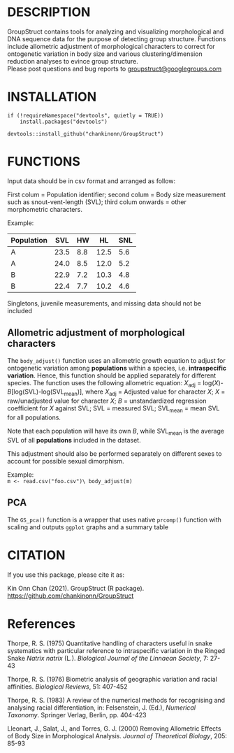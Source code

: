 # DESCRIPTION
GroupStruct contains tools for analyzing and visualizing morphological and DNA sequence data for the purpose of detecting group structure. Functions include allometric adjustment of morphological characters to correct for ontogenetic variation in body size and various clustering/dimension reduction analyses to evince group structure.  
Please post questions and bug reports to groupstruct@googlegroups.com

# INSTALLATION
```
if (!requireNamespace("devtools", quietly = TRUE))
    install.packages("devtools")

devtools::install_github("chankinonn/GroupStruct")
```

# FUNCTIONS
Input data should be in csv format and arranged as follow:

First colum = Population identifier; second colum = Body size measurement such as snout-vent-length (SVL); third colum onwards = other morphometric characters.

Example:

Population | SVL | HW | HL | SNL 
--- | --- | --- | --- | ---
A | 23.5 | 8.8 | 12.5 | 5.6
A | 24.0 | 8.5 | 12.0 | 5.2
B | 22.9 | 7.2 | 10.3 | 4.8
B | 22.4 | 7.7 | 10.2 | 4.6

Singletons, juvenile measurements, and missing data should not be included


## Allometric adjustment of morphological characters
The `body_adjust()` function uses an allometric growth equation to adjust for ontogenetic variation among **populations** within a species, i.e. **intraspecific variation**. Hence, this function should be applied separately for different species. The function uses the following allometric equation: *X*<sub>adj</sub> = log(*X*)-*B*[log(SVL)-log(SVL<sub>mean</sub>)], where *X*<sub>adj</sub> = Adjusted value for character *X*; *X* = raw/unadjusted value for character *X*; *B* = unstandardized regression coefficient for *X* against SVL; SVL = measured SVL; SVL<sub>mean</sub> = mean SVL for all populations.

Note that each population will have its own *B*, while SVL<sub>mean</sub> is the average SVL of all **populations** included in the dataset.

This adjustment should also be performed separately on different sexes to account for possible sexual dimorphism. 

Example:\
`m <- read.csv("foo.csv")\
body_adjust(m)`

## PCA
The `GS_pca()` function is a wrapper that uses native `prcomp()` function with scaling and outputs `ggplot` graphs and a summary table

# CITATION
If you use this package, please cite it as:

Kin Onn Chan (2021). GroupStruct (R package). https://github.com/chankinonn/GroupStruct

# References
Thorpe, R. S. (1975) Quantitative handling of characters useful in snake systematics with particular reference to intraspecific variation in the Ringed Snake *Natrix natrix* (L.). *Biological Journal of the Linnaean Society*, 7: 27-43

Thorpe, R. S. (1976) Biometric analysis of geographic variation and racial affinities. *Biological Reviews*, 51: 407-452

Thorpe, R. S. (1983) A review of the numerical methods for recognising and analysing racial differentiation, in: Felsenstein, J. (Ed.), *Numerical Taxonomy*. Springer Verlag, Berlin, pp. 404-423

Lleonart, J., Salat, J., and Torres, G. J. (2000) Removing Allometric Effects of Body Size in Morphological Analysis. *Journal of Theoretical Biology*, 205: 85-93

